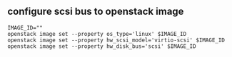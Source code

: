 ## configure scsi bus to openstack image 
```
IMAGE_ID=""
openstack image set --property os_type='linux' $IMAGE_ID
openstack image set --property hw_scsi_model='virtio-scsi' $IMAGE_ID
openstack image set --property hw_disk_bus='scsi' $IMAGE_ID
